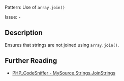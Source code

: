 Pattern: Use of `array.join()`

Issue: -

## Description

Ensures that strings are not joined using `array.join()`.

## Further Reading

* [PHP_CodeSniffer - MySource.Strings.JoinStrings](https://github.com/squizlabs/PHP_CodeSniffer/blob/master/src/Standards/MySource/Sniffs/Strings/JoinStringsSniff.php)